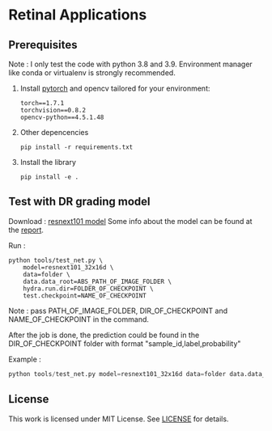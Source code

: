 # Retinal Applications

## Prerequisites

Note : I only test the code with python 3.8 and 3.9. Environment manager like conda or virtualenv is strongly recommended.

1. Install [pytorch](https://pytorch.org/) and opencv tailored for your environment:
    ```
    torch==1.7.1
    torchvision==0.8.2
    opencv-python==4.5.1.48
    ```

2. Other depencencies
    ```
    pip install -r requirements.txt
    ```

3. Install the library
    ```
    pip install -e .
    ```

## Test with DR grading model

Download : [resnext101 model](https://drive.google.com/file/d/1GOZyktzFki_lJNyAO_oVL3hwAbnb_ofT/view?usp=sharing)
Some info about the model can be found at the [report](https://wandb.ai/newton/echo/reports/DR-classification-2022-04-21--VmlldzoxODc2OTUz?accessToken=8u9f2vljxh9w2zq3kgd9nc0rfc3nk9w5axqi4z6jm4y0jidihd2l8q0ukehr0ksk).

Run :
```
python tools/test_net.py \  
    model=resnext101_32x16d \
    data=folder \
    data.data_root=ABS_PATH_OF_IMAGE_FOLDER \
    hydra.run.dir=FOLDER_OF_CHECKPOINT \
    test.checkpoint=NAME_OF_CHECKPOINT 
```

Note : pass PATH_OF_IMAGE_FOLDER, DIR_OF_CHECKPOINT and NAME_OF_CHECKPOINT in the command.

After the job is done, the prediction could be found in the DIR_OF_CHECKPOINT folder with format "sample_id,label,probability"

Example :
```python
python tools/test_net.py model=resnext101_32x16d data=folder data.data_root=/home/bliu/work/Data/diagnos_dr hydra.run.dir=./trained test.checkpoint=3k3ud6f6-resnext101_32x16d-ce-best.pth
```


## License
This work is licensed under MIT License. See [LICENSE](LICENSE) for details.
